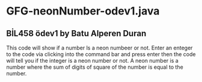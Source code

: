 # GFG-neonNumber-odev1.java
BİL458 ödev1
by Batu Alperen Duran
-------------------------------------------------------------------------------------------------------------------------------------------------------------------------
This code will show if a number ls a neon numbeer or not.
Enter an enteger to the code via clicking into the command bar and press enter then the code will tell you if the integer is a neon number or not.
A neon number is a number where the sum of digits of square of the number is equal to the number.
